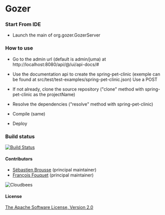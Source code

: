 # Gozer

### Start From IDE


* Launch the main of org.gozer.GozerServer

### How to use

* Go to the admin url (default is admin/juma) at http://localhost:8080/api/@/ui/api-docs/#

* Use the documentation api to create the spring-pet-clinic (exemple can be found at src/test/test-examples/spring-pet-clinic.json)
  Use a POST

* If not already, clone the source repository ("clone" method with spring-pet-clinic as the projectName)

* Resolve the dependencies ("resolve" method with spring-pet-clinic)

* Compile (same)

* Deploy


### Build status

[![Build Status](https://buildhive.cloudbees.com/job/GozerProject/job/gozer/badge/icon)](https://buildhive.cloudbees.com/job/GozerProject/job/gozer/)

#### Contributors

 - [Sébastien Brousse](https://twitter.com/seb_brousse) (principal maintainer)
 - [François Fouquet](https://twitter.com/dukeboard) (principal maintainer)


![Cloudbees](http://web-static-cloudfront.s3.amazonaws.com/images/badges/BuiltOnDEV.png)

#### License

[The Apache Software License, Version 2.0](http://www.apache.org/licenses/LICENSE-2.0.txt)


